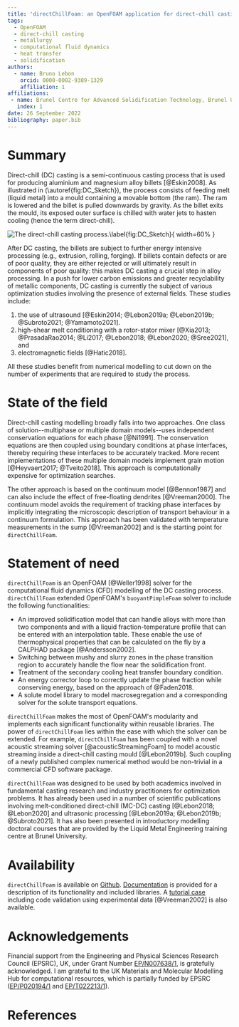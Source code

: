 ```yaml
---
title: 'directChillFoam: an OpenFOAM application for direct-chill casting'
tags:
  - OpenFOAM
  - direct-chill casting
  - metallurgy
  - computational fluid dynamics
  - heat transfer
  - solidification
authors:
  - name: Bruno Lebon
    orcid: 0000-0002-9389-1329
    affiliation: 1
affiliations:
 - name: Brunel Centre for Advanced Solidification Technology, Brunel University London, Uxbridge, UK
   index: 1
date: 26 September 2022
bibliography: paper.bib
---
```


# Summary

Direct-chill (DC) casting is a semi-continuous casting process that is used for producing aluminium and magnesium alloy billets [@Eskin2008]. As illustrated in (\autoref{fig:DC_Sketch}), the process consists of feeding melt (liquid metal) into a mould containing a movable bottom (the ram). The ram is lowered and the billet is pulled downwards by gravity. As the billet exits the mould, its exposed outer surface is chilled with water jets to hasten cooling (hence the term direct-chill).

![The direct-chill casting process.\label{fig:DC_Sketch}](../docs/source/images/DC_Schematic.png){ width=60% }

After DC casting, the billets are subject to further energy intensive processing (e.g., extrusion, rolling, forging). If billets contain defects or are of poor quality, they are either rejected or will ultimately result in components of poor quality: this makes DC casting a crucial step in alloy processing. In a push for lower carbon emissions and greater recyclability of metallic components, DC casting is currently the subject of various optimization studies involving the presence of external fields. These studies include:  

1. the use of ultrasound [@Eskin2014; @Lebon2019a; @Lebon2019b; @Subroto2021; @Yamamoto2021].
2. high-shear melt conditioning with a rotor-stator mixer [@Xia2013; @PrasadaRao2014; @Li2017; @Lebon2018; @Lebon2020; @Sree2021], and 
3. electromagnetic fields [@Hatic2018].

All these studies benefit from numerical modelling to cut down on the number of experiments that are required to study the process.

# State of the field

Direct-chill casting modelling broadly falls into two approaches. One class of solution--multiphase or multiple domain models--uses independent conservation equations for each phase [@Ni1991]. The conservation equations are then coupled using boundary conditions at phase interfaces, thereby requiring these interfaces to be accurately tracked. More recent implementations of these multiple domain models implement grain motion [@Heyvaert2017; @Tveito2018]. This approach is computationally expensive for optimization searches.    

The other approach is based on the continuum model [@Bennon1987] and can also include the effect of free-floating dendrites [@Vreeman2000]. The continuum model avoids the requirement of tracking phase interfaces by implicitly integrating the microscopic description of transport behaviour in a continuum formulation. This approach has been validated with temperature measurements in the sump [@Vreeman2002] and is the starting point for `directChillFoam`.
 
# Statement of need

`directChillFoam` is an OpenFOAM [@Weller1998] solver for the computational fluid dynamics (CFD) modelling of the DC casting process. `directChillFoam` extended OpenFOAM's `buoyantPimpleFoam` solver to include the following functionalities:  

* An improved solidification model that can handle alloys with more than two components and with a liquid fraction-temperature profile that can be entered with an interpolation table. These enable the use of thermophysical properties that can be calculated on the fly by a CALPHAD package [@Andersson2002].
* Switching between mushy and slurry zones in the phase transition region to accurately handle the flow near the solidification front.
* Treatment of the secondary cooling heat transfer boundary condition.
* An energy corrector loop to correctly update the phase fraction while conserving energy, based on the approach of @Faden2018.
* A solute model library to model macrosegregation and a corresponding solver for the solute transport equations.

`directChillFoam` makes the most of OpenFOAM's modularity and implements each significant functionality within reusable libraries. The power of `directChillFoam` lies within the ease with which the solver can be extended. For example, `directChillFoam` has been coupled with a novel acoustic streaming solver [@acousticStreamingFoam] to model acoustic streaming inside a direct-chill casting mould [@Lebon2019b]. Such coupling of a newly published complex numerical method would be non-trivial in a commercial CFD software package.

`directChillFoam` was designed to be used by both academics involved in fundamental casting research and industry practitioners for optimization problems. It has already been used in a number of scientific publications involving melt-conditioned direct-chill (MC-DC) casting [@Lebon2018; @Lebon2020] and ultrasonic processing [@Lebon2019a; @Lebon2019b; @Subroto2021]. It has also been presented in introductory modelling doctoral courses that are provided by the Liquid Metal Engineering training centre at Brunel University.

# Availability
`directChillFoam` is available on [Github](https://github.com/blebon/directChillFoam). [Documentation](https://blebon.com/directChillFoam/) is provided for a description of its functionality and included libraries. A [tutorial case](https://github.com/blebon/directChillFoam/tree/master/tutorials/heatTransfer/directChillFoam/Vreeman2002) including code validation using experimental data [@Vreeman2002] is also available.

# Acknowledgements

Financial support from the Engineering and Physical Sciences Research Council (EPSRC), UK, under Grant Number [EP/N007638/1](https://gow.epsrc.ukri.org/NGBOViewGrant.aspx?GrantRef=EP/N007638/1), is gratefully acknowledged. I am grateful to the UK Materials and Molecular Modelling Hub for computational resources, which is partially funded by EPSRC ([EP/P020194/1](https://gow.epsrc.ukri.org/NGBOViewGrant.aspx?GrantRef=EP/P020194/1) and [EP/T022213/1](https://gow.epsrc.ukri.org/NGBOViewGrant.aspx?GrantRef=EP/T022213/1)).

# References
